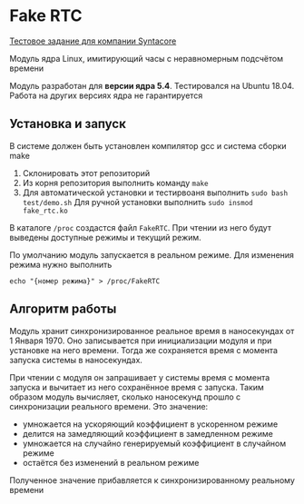 # Fake RTC
[Тестовое задание для компании Syntacore](https://syntacore.com/media/files/trial_task_sw.pdf)

Модуль ядра Linux, имитирующий часы с неравномерным подсчётом времени

Модуль разработан для **версии ядра 5.4**. Тестировался на Ubuntu 18.04. Работа на других версиях ядра не гарантируется

## Установка и запуск
В системе должен быть установлен компилятор gcc и система сборки make

1. Склонировать этот репозиторий
2. Из корня репозитория выполнить команду `make`
3. Для автоматической установки и тестирвоаня выполнить `sudo bash test/demo.sh`
Для ручной установки выполнить `sudo insmod fake_rtc.ko`

В каталоге `/proc` создастся файл `FakeRTC`. При чтении из него будут выведены доступные режимы и текущий режим.

По умолчанию модуль запускается в реальном режиме. Для изменения режима нужно выполнить

`echo "{номер режима}" > /proc/FakeRTC`

## Алгоритм работы 
Модуль хранит синхронизированное реальное время в наносекундах от 1 Января 1970. Оно записывается при инициализации модуля и при установке на него времени. Тогда же сохраняется время с момента запуска системы в наносекундах. 

При чтении с модуля он запрашивает у системы время с момента запуска и вычитает из него сохранённое время с запуска. Таким образом модуль вычисляет, сколько наносекунд прошло с синхронизации реального времени. Это значение:

- умножается на ускоряющий коэффициент в ускоренном режиме
- делится на замедляющий коэффициент в замедленном режиме
- умножается на случайно генерируемый коэффициент в случайном режиме
- остаётся без изменений в реальном режиме

Полученное значение прибавляется к синхронизированному реальному времени